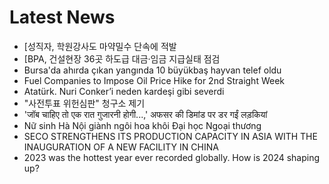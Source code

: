 # Latest News
-  [성직자, 학원강사도 마약밀수 단속에 적발
-  [BPA, 건설현장 36곳 하도급 대금·임금 지급실태 점검
-  Bursa'da ahırda çıkan yangında 10 büyükbaş hayvan telef oldu
-  Fuel Companies to Impose Oil Price Hike for 2nd Straight Week
-  Atatürk. Nuri Conker’i neden kardeşi gibi severdi
-  "사전투표 위헌심판" 청구소 제기
-  'जॉब चाहिए तो एक रात गुजारनी होगी...,' अफसर की डिमांड पर डर गईं लड़कियां
-  Nữ sinh Hà Nội giành ngôi hoa khôi Đại học Ngoại thương
-  SECO STRENGTHENS ITS PRODUCTION CAPACITY IN ASIA WITH THE INAUGURATION OF A NEW FACILITY IN CHINA
-  2023 was the hottest year ever recorded globally. How is 2024 shaping up?
